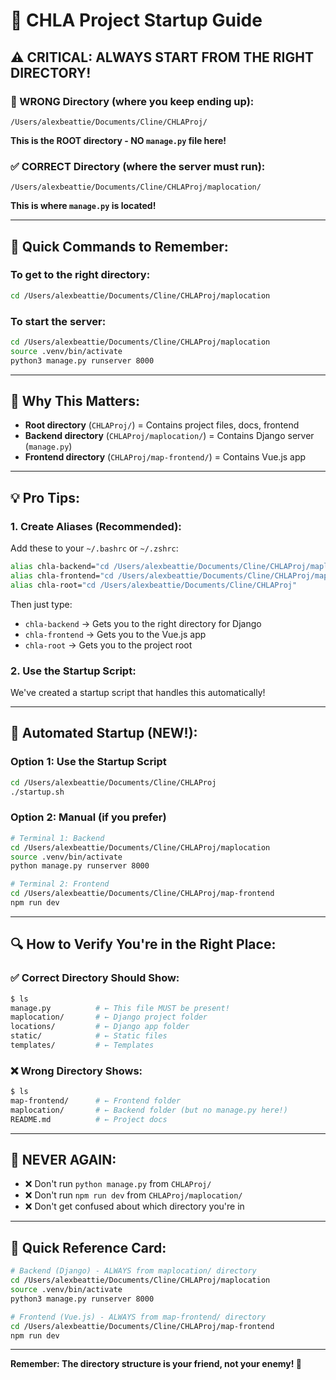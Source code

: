 # 🚀 CHLA Project Startup Guide

## ⚠️ **CRITICAL: ALWAYS START FROM THE RIGHT DIRECTORY!**

### **🚫 WRONG Directory (where you keep ending up):**
```
/Users/alexbeattie/Documents/Cline/CHLAProj/
```
**This is the ROOT directory - NO `manage.py` file here!**

### **✅ CORRECT Directory (where the server must run):**
```
/Users/alexbeattie/Documents/Cline/CHLAProj/maplocation/
```
**This is where `manage.py` is located!**

---

## 🎯 **Quick Commands to Remember:**

### **To get to the right directory:**
```bash
cd /Users/alexbeattie/Documents/Cline/CHLAProj/maplocation
```

### **To start the server:**
```bash
cd /Users/alexbeattie/Documents/Cline/CHLAProj/maplocation
source .venv/bin/activate
python3 manage.py runserver 8000
```

---

## 🧠 **Why This Matters:**
- **Root directory** (`CHLAProj/`) = Contains project files, docs, frontend
- **Backend directory** (`CHLAProj/maplocation/`) = Contains Django server (`manage.py`)
- **Frontend directory** (`CHLAProj/map-frontend/`) = Contains Vue.js app

---

## 💡 **Pro Tips:**

### **1. Create Aliases (Recommended):**
Add these to your `~/.bashrc` or `~/.zshrc`:
```bash
alias chla-backend="cd /Users/alexbeattie/Documents/Cline/CHLAProj/maplocation"
alias chla-frontend="cd /Users/alexbeattie/Documents/Cline/CHLAProj/map-frontend"
alias chla-root="cd /Users/alexbeattie/Documents/Cline/CHLAProj"
```

Then just type:
- `chla-backend` → Gets you to the right directory for Django
- `chla-frontend` → Gets you to the Vue.js app
- `chla-root` → Gets you to the project root

### **2. Use the Startup Script:**
We've created a startup script that handles this automatically!

---

## 🚀 **Automated Startup (NEW!):**

### **Option 1: Use the Startup Script**
```bash
cd /Users/alexbeattie/Documents/Cline/CHLAProj
./startup.sh
```

### **Option 2: Manual (if you prefer)**
```bash
# Terminal 1: Backend
cd /Users/alexbeattie/Documents/Cline/CHLAProj/maplocation
source .venv/bin/activate
python manage.py runserver 8000

# Terminal 2: Frontend  
cd /Users/alexbeattie/Documents/Cline/CHLAProj/map-frontend
npm run dev
```

---

## 🔍 **How to Verify You're in the Right Place:**

### **✅ Correct Directory Should Show:**
```bash
$ ls
manage.py          # ← This file MUST be present!
maplocation/       # ← Django project folder
locations/         # ← Django app folder
static/            # ← Static files
templates/         # ← Templates
```

### **❌ Wrong Directory Shows:**
```bash
$ ls
map-frontend/      # ← Frontend folder
maplocation/       # ← Backend folder (but no manage.py here!)
README.md          # ← Project docs
```

---

## 🚨 **NEVER AGAIN:**
- ❌ Don't run `python manage.py` from `CHLAProj/`
- ❌ Don't run `npm run dev` from `CHLAProj/maplocation/`
- ❌ Don't get confused about which directory you're in

---

## 📝 **Quick Reference Card:**
```bash
# Backend (Django) - ALWAYS from maplocation/ directory
cd /Users/alexbeattie/Documents/Cline/CHLAProj/maplocation
source .venv/bin/activate
python3 manage.py runserver 8000

# Frontend (Vue.js) - ALWAYS from map-frontend/ directory  
cd /Users/alexbeattie/Documents/Cline/CHLAProj/map-frontend
npm run dev
```

---

**Remember: The directory structure is your friend, not your enemy! 🎯**

